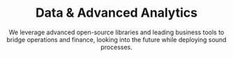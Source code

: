 ---
layout: service
order: 7
title: "Data & Advanced Analytics"
subtitle: "We leverage advanced open-source libraries and leading business tools to bridge operations and finance, looking into the future while deploying sound processes."
intro: "At SLKone, we believe that data is a strategic asset that, when properly leveraged, can drive significant business value. Our Data & Advanced Analytics services help organizations harness the power of their data to gain insights, make better decisions, and drive business performance."
approach: "We take a comprehensive approach to data and analytics, focusing on Predictive Model Development, Data Enrichment, and Data Transformation & Management. Our methodology ensures that your data is not only accurately collected and managed but also effectively analyzed to derive actionable insights."
blurb-intro: "Harness the power of data to drive insights and elevate your business performance."
impact_title: "Our Impact"
impact_conclusion: "Through our advanced analytics solutions, clients achieve a deeper understanding of their business, enhanced operational capabilities, and improved strategic decision-making, positioning them for sustained competitive advantage and growth."
why_choose:
  - point: "Business-Focused Analytics"
    description: "We ensure that our analytics solutions directly address your key business challenges and opportunities."
  - point: "Advanced Techniques"
    description: "We leverage cutting-edge statistical and machine learning techniques to derive deep insights from your data."
  - point: "End-to-End Solutions"
    description: "We provide comprehensive solutions from data collection and management to advanced analytics and visualization."
  - point: "Cross-Industry Expertise"
    description: "Our team brings diverse industry experience, allowing us to apply best practices and innovative solutions to your unique challenges"
  - point: "Implementation Support"
    description: "We don't just provide recommendations; we work alongside your team to implement analytics solutions and drive adoption."
  - point: "Scalable Approaches"
    description: "Our solutions are designed to scale with your business, from small-scale pilots to enterprise-wide implementations."
  - point: "Data Governance"
    description: "We help establish robust data governance practices to ensure the ongoing quality and reliability of your data."
  - point: "Continuous Innovation"
    description: "We stay at the forefront of data science and analytics, continuously bringing new techniques and technologies to our clients."
cta: "Ready to unlock the full potential of your data? Contact SLKone today to learn how our Data & Advanced Analytics services can drive insights, innovation, and informed decision-making for your business."
icon: "fa-magnifying-glass-chart"
color: "tangerine"
image: "/assets/images/backgrounds/advanced-analytics.webp"
---
